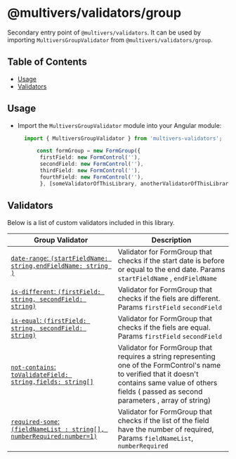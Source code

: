 # @multivers/validators/group

Secondary entry point of `@multivers/validators`. It can be used by importing `MultiversGroupValidator` from `@multivers/validators/group`.

## Table of Contents

- [Usage](#usage)
- [Validators](#validators)

## Usage
- Import the `MultiversGroupValidator` module into your Angular module:
    
  ```typescript
    import { MultiversGroupValidator } from 'multivers-validators';
   ```

  ```typescript
        const formGroup = new FormGroup({
         firstField: new FormControl(''),
         secondField: new FormControl(''),
         thirdField: new FormControl(''),
         fourthField: new FormControl(''),
         }, [someValidatorOfThisLibrary, anotherValidatorOfThisLibrary, ...]);
  ```




## Validators

Below is a list of custom validators included in this library.

| Group Validator                                                                                 | Description                                                                                                                                                                                                 |
|-------------------------------------------------------------------------------------------------|-------------------------------------------------------------------------------------------------------------------------------------------------------------------------------------------------------------|
| [`date-range`: `(startFieldName: string,endFieldName: string )`](src/lib/date-range)            | Validator for FormGroup that checks if the start date is before or equal to the end date. Params `startFieldName` , `endFieldName`                                                                          |
| [`is-different`: `(firstField: string, secondField: string)`](src/lib/is-different)             | Validator for FormGroup that checks if the fiels are different. Params `firstField` `secondField`                                                                                                           |
| [`is-equal`:  `(firstField: string, secondField: string)`](src/lib/is-equal)                    | Validator for FormGroup that checks if the fiels are equal. Params `firstField` `secondField`                                                                                                               |
| [`not-contains`: `toValidateField: string,fields: string[]`](src/lib/not-contains)              | Validator for FormGroup that requires a string representing one of the FormControl's name to verified that it doesn't contains same value of others fields ( passed as second parameters , array of string) |
| [`required-some`: `(fieldNameList : string[], numberRequired:number=1)`](src/lib/required-some) | Validator for FormGroup that checks if the list of the field have the number of required, Params `fieldNameList`, `numberRequired`                                                                          |

